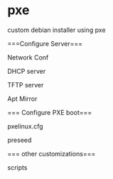 # pxe
custom debian installer using pxe

===Configure Server===

Network Conf

DHCP server

TFTP server

Apt Mirror

=== Configure PXE boot===

pxelinux.cfg

preseed

=== other customizations===

scripts
